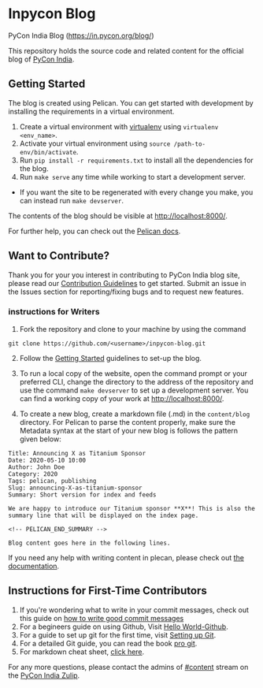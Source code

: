 # Inpycon Blog

PyCon India Blog (https://in.pycon.org/blog/)

This repository holds the source code and related content for the official blog of [PyCon India](https://in.pycon.org/).

## Getting Started

The blog is created using Pelican. You can get started with development by installing the requirements in a virtual environment. 

1. Create a virtual environment with [virtualenv](https://virtualenv.pypa.io/en/stable/) using `virtualenv <env_name>`.
2. Activate your virtual environment using `source /path-to-env/bin/activate`.
3. Run `pip install -r requirements.txt` to install all the dependencies for the blog.
4. Run `make serve` any time while working to start a development server.
* If you want the site to be regenerated with every change you make, you can instead run `make devserver`.

The contents of the blog should be visible at [http://localhost:8000/](http://localhost:8000/).

For further help, you can check out the [Pelican docs](https://docs.getpelican.com/en/stable/index.html).

## Want to Contribute?

Thank you for your you interest in contributing to PyCon India blog site, please read our [Contribution Guidelines](CONTRIBUTING.md) to get started. Submit an issue in the Issues section for reporting/fixing bugs and to request new features.

### instructions for Writers

1. Fork the repository and clone to your machine by using the command
```
git clone https://github.com/<username>/inpycon-blog.git
```
2. Follow the [Getting Started](#getting-started) guidelines to set-up the blog.

3. To run a local copy of the website, open the command prompt or your preferred CLI, change the directory to the address of the repository and use the command `make devserver` to set up a development server. You can find a working copy of your work at [http://localhost:8000/](http://localhost:8000/).

4. To create a new blog, create a markdown file (.md) in the `content/blog` directory. For Pelican to parse the content properly, make sure the Metadata syntax at the start of your new blog is follows the pattern given below:

```
Title: Announcing X as Titanium Sponsor
Date: 2020-05-10 10:00
Author: John Doe
Category: 2020
Tags: pelican, publishing
Slug: announcing-X-as-titanium-sponsor
Summary: Short version for index and feeds

We are happy to introduce our Titanium sponsor **X**! This is also the summary line that will be displayed on the index page.

<!-- PELICAN_END_SUMMARY -->

Blog content goes here in the following lines.
```

If you need any help with writing content in plecan, please check out [the documentation](https://docs.getpelican.com/en/stable/content.html).

## Instructions for First-Time Contributors

1) If you're wondering what to write in your commit messages, check out this guide on [how to write good commit messages](https://chris.beams.io/posts/git-commit/)
2) For a begineers guide on using Github, Visit [Hello World-Github](https://guides.github.com/activities/hello-world/).
3) For a guide to set up git for the first time, visit [Setting up Git](https://git-scm.com/book/en/v2/Getting-Started-First-Time-Git-Setup).
4) For a detailed Git guide, you can read the book [pro git](https://git-scm.com/book/en/v2).
5) For markdown cheat sheet, [click here](https://github.com/adam-p/markdown-here/wiki/Markdown-Cheatsheet#code).

For any more questions, please contact the admins of [#content](https://pyconindia.zulipchat.com/#narrow/stream/246476-wg.2Fcontent) stream on the [PyCon India Zulip](https://pyconindia.zulipchat.com/).